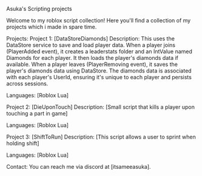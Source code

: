 Asuka's Scripting projects

Welcome to my roblox script collection! Here you'll find a collection of my projects which i made in spare time.

Projects:
  Project 1: [DataStoreDiamonds]
  Description:
  This uses the DataStore service to save and load player data.
  When a player joins (PlayerAdded event), it creates a leaderstats folder and an IntValue named Diamonds for each player. It then loads the player's diamonds data if available.
  When a player leaves (PlayerRemoving event), it saves the player's diamonds data using DataStore.
  The diamonds data is associated with each player's UserId, ensuring it's unique to each player and persists across sessions.
  
  
  Languages: [Roblox Lua]
  
  Project 2: [DieUponTouch]
  Description: [Small script that kills a player upon touching a part in game]
  
  Languages: [Roblox Lua]
  
  Project 3: [ShiftToRun]
  Description: [This script allows a user to sprint when holding shift]
  
  Languages: [Roblox Lua]

Contact:
You can reach me via discord at [itsameeasuka].
